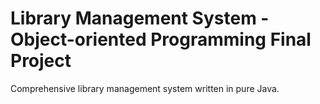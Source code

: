 # Library Management System - Object-oriented Programming Final Project
Comprehensive library management system written in pure Java.

